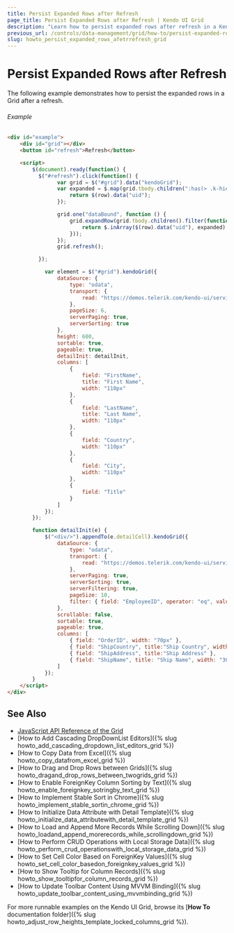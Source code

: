 ```yaml
---
title: Persist Expanded Rows after Refresh
page_title: Persist Expanded Rows after Refresh | Kendo UI Grid
description: "Learn how to persist expanded rows after refresh in a Kendo UI Grid."
previous_url: /controls/data-management/grid/how-to/persist-expanded-rows
slug: howto_persist_expanded_rows_afetrrefresh_grid
---
```


# Persist Expanded Rows after Refresh

The following example demonstrates how to persist the expanded rows in a Grid after a refresh.

###### Example

```html
<div id="example">
    <div id="grid"></div>
    <button id="refresh">Refresh</button>

    <script>
        $(document).ready(function() {
          $("#refresh").click(function() {
                var grid = $("#grid").data("kendoGrid");
                var expanded = $.map(grid.tbody.children(":has(> .k-hierarchy-cell .k-i-collapse)"), function (row) {
                    return $(row).data("uid");
                });

                grid.one("dataBound", function () {
                    grid.expandRow(grid.tbody.children().filter(function (idx, row) {
                        return $.inArray($(row).data("uid"), expanded) >= 0;
                    }));
                });
                grid.refresh();

          });

            var element = $("#grid").kendoGrid({
                dataSource: {
                    type: "odata",
                    transport: {
                        read: "https://demos.telerik.com/kendo-ui/service/Northwind.svc/Employees"
                    },
                    pageSize: 6,
                    serverPaging: true,
                    serverSorting: true
                },
                height: 600,
                sortable: true,
                pageable: true,
                detailInit: detailInit,
                columns: [
                    {
                        field: "FirstName",
                        title: "First Name",
                        width: "110px"
                    },
                    {
                        field: "LastName",
                        title: "Last Name",
                        width: "110px"
                    },
                    {
                        field: "Country",
                        width: "110px"
                    },
                    {
                        field: "City",
                        width: "110px"
                    },
                    {
                        field: "Title"
                    }
                ]
            });
        });

        function detailInit(e) {
            $("<div/>").appendTo(e.detailCell).kendoGrid({
                dataSource: {
                    type: "odata",
                    transport: {
                        read: "https://demos.telerik.com/kendo-ui/service/Northwind.svc/Orders"
                    },
                    serverPaging: true,
                    serverSorting: true,
                    serverFiltering: true,
                    pageSize: 10,
                    filter: { field: "EmployeeID", operator: "eq", value: e.data.EmployeeID }
                },
                scrollable: false,
                sortable: true,
                pageable: true,
                columns: [
                    { field: "OrderID", width: "70px" },
                    { field: "ShipCountry", title:"Ship Country", width: "110px" },
                    { field: "ShipAddress", title:"Ship Address" },
                    { field: "ShipName", title: "Ship Name", width: "300px" }
                ]
            });
        }
    </script>
</div>
```

## See Also

* [JavaScript API Reference of the Grid](/api/javascript/ui/grid)
* [How to Add Cascading DropDownList Editors]({% slug howto_add_cascading_dropdown_list_editors_grid %})
* [How to Copy Data from Excel]({% slug howto_copy_datafrom_excel_grid %})
* [How to Drag and Drop Rows between Grids]({% slug howto_dragand_drop_rows_between_twogrids_grid %})
* [How to Enable ForeignKey Column Sorting by Text]({% slug howto_enable_foreignkey_sotringby_text_grid %})
* [How to Implement Stable Sort in Chrome]({% slug howto_implement_stable_sortin_chrome_grid %})
* [How to Initialize Data Attribute with Detail Template]({% slug howto_initialize_data_attributewith_detail_template_grid %})
* [How to Load and Append More Records While Scrolling Down]({% slug howto_loadand_append_morerecords_while_scrollingdown_grid %})
* [How to Perform CRUD Operations with Local Storage Data]({% slug howto_perform_crud_operationswith_local_storage_data_grid %})
* [How to Set Cell Color Based on ForeignKey Values]({% slug howto_set_cell_color_basedon_foreignkey_values_grid %})
* [How to Show Tooltip for Column Records]({% slug howto_show_tooltipfor_column_records_grid %})
* [How to Update Toolbar Content Using MVVM Binding]({% slug howto_update_toolbar_content_using_mvvmbinding_grid %})

For more runnable examples on the Kendo UI Grid, browse its [**How To** documentation folder]({% slug howto_adjust_row_heights_template_locked_columns_grid %}).

